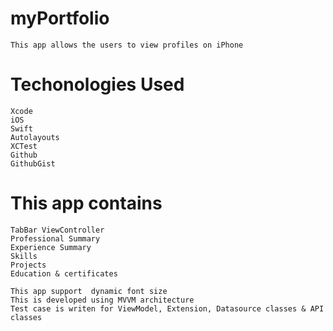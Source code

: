 # myPortfolio
    This app allows the users to view profiles on iPhone

# Techonologies Used

    Xcode
    iOS
    Swift
    Autolayouts
    XCTest
    Github
    GithubGist

# This app contains 
    TabBar ViewController
    Professional Summary
    Experience Summary
    Skills
    Projects
    Education & certificates
   
    This app support  dynamic font size 
    This is developed using MVVM architecture 
    Test case is writen for ViewModel, Extension, Datasource classes & API classes
